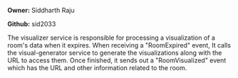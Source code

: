 **Owner:** Siddharth Raju

**Github:** sid2033


The visualizer service is responsible for processing a visualization of a room's data when it expires. When receiving a "RoomExpired" event, It calls the visual-generator service to generate the visualizations along with the URL to access them. Once finished, it sends out a "RoomVisualized" event which has the URL and other information related to the room.
